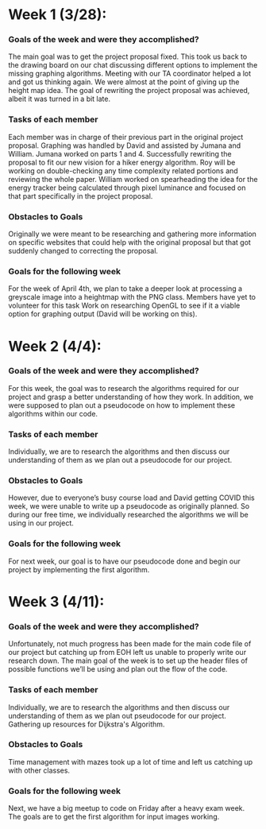 # Week 1 (3/28):

### Goals of the week and were they accomplished?
The main goal was to get the project proposal fixed. This took us back to the drawing board on our chat discussing different options to implement the missing graphing algorithms. Meeting with our TA coordinator helped a lot and got us thinking again. We were almost at the point of giving up the height map idea. The goal of rewriting the project proposal was achieved, albeit it was turned in a bit late. 

### Tasks of each member
Each member was in charge of their previous part in the original project proposal. Graphing was handled by David and assisted by Jumana and William. Jumana worked on parts 1 and 4. Successfully rewriting the proposal to fit our new vision for a hiker energy algorithm. Roy will be working on double-checking any time complexity related portions and reviewing the whole paper. William worked on spearheading the idea for the energy tracker being calculated through pixel luminance and focused on that part specifically in the project proposal.

### Obstacles to Goals
Originally we were meant to be researching and gathering more information on specific websites that could help with the original proposal but that got suddenly changed to correcting the proposal. 

### Goals for the following week
For the week of April 4th, we plan to take a deeper look at processing a greyscale image into a heightmap with the PNG class. 
Members have yet to volunteer for this task Work on researching OpenGL to see if it a viable option for graphing output (David will be working on this).

# Week 2 (4/4):

### Goals of the week and were they accomplished?
For this week, the goal was to research the algorithms required for our project and grasp a better understanding of how they work. In addition, we were supposed to plan out a pseudocode on how to implement these algorithms within our code.

### Tasks of each member
Individually, we are to research the algorithms and then discuss our understanding of them as we plan out a pseudocode for our project.

### Obstacles to Goals
However, due to everyone’s busy course load and David getting COVID this week, we were unable to write up a pseudocode as originally planned. So during our free time, we individually researched the algorithms we will be using in our project.

### Goals for the following week
For next week, our goal is to have our pseudocode done and begin our project by implementing the first algorithm.

# Week 3 (4/11):

### Goals of the week and were they accomplished?
Unfortunately, not much progress has been made for the main code file of our project but catching up from EOH left us unable to properly write our research down. The main goal of the week is to set up the header files of possible functions we’ll be using and plan out the flow of the code.

### Tasks of each member
Individually, we are to research the algorithms and then discuss our understanding of them as we plan out pseudocode for our project. Gathering up resources for Dijkstra's Algorithm.

### Obstacles to Goals
Time management with mazes took up a lot of time and left us catching up with other classes. 

### Goals for the following week
Next, we have a big meetup to code on Friday after a heavy exam week. The goals are to get the first algorithm for input images working.